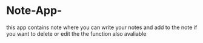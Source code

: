# Note-App-
this app contains note where you can write your notes and add to the note if you want to delete or edit the the function also avaliable

